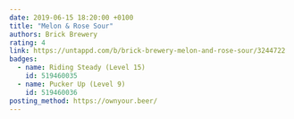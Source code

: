 ```yaml
---
date: 2019-06-15 18:20:00 +0100
title: "Melon & Rose Sour"
authors: Brick Brewery
rating: 4
link: https://untappd.com/b/brick-brewery-melon-and-rose-sour/3244722
badges:
  - name: Riding Steady (Level 15)
    id: 519460035
  - name: Pucker Up (Level 9)
    id: 519460036
posting_method: https://ownyour.beer/
---
```

